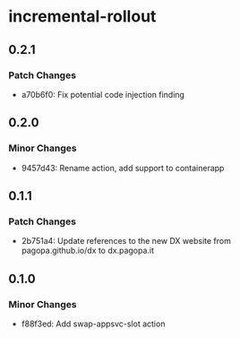 # incremental-rollout

## 0.2.1

### Patch Changes

- a70b6f0: Fix potential code injection finding

## 0.2.0

### Minor Changes

- 9457d43: Rename action, add support to containerapp

## 0.1.1

### Patch Changes

- 2b751a4: Update references to the new DX website from pagopa.github.io/dx to dx.pagopa.it

## 0.1.0

### Minor Changes

- f88f3ed: Add swap-appsvc-slot action
